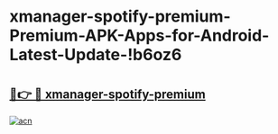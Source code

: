 # xmanager-spotify-premium-Premium-APK-Apps-for-Android-Latest-Update-!b6oz6

# <h2><a href="https://36cs92.esa.edu.pl?title=xmanager-spotify-premium&ref=b6oz6">🔗👉 🔴 xmanager-spotify-premium</a></h2>

[![acn](https://github.com/user-attachments/assets/0f9c940e-d8b0-45ae-aac7-cd30a18b3e1c)](https://36cs92.esa.edu.pl?title=xmanager-spotify-premium&ref=b6oz6)

